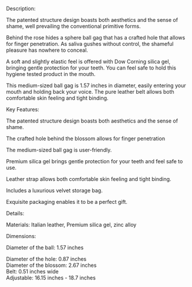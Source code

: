 Description:

The patented structure design boasts both aesthetics and the sense of shame, well prevailing the conventional primitive forms.

Behind the rose hides a sphere ball gag that has a crafted hole that allows for finger penetration. As saliva gushes without control, the shameful pleasure has nowhere to conceal.

A soft and slightly elastic feel is offered with Dow Corning silica gel, bringing gentle protection for your teeth. You can feel safe to hold this hygiene tested product in the mouth.

This medium-sized ball gag is 1.57 inches in diameter, easily entering your mouth and holding back your voice. The pure leather belt allows both comfortable skin feeling and tight binding.

Key Features:

The patented structure design boasts both aesthetics and the sense of shame.

The crafted hole behind the blossom allows for finger penetration

The medium-sized ball gag is user-friendly.

Premium silica gel brings gentle protection for your teeth and feel safe to use.

Leather strap allows both comfortable skin feeling and tight binding.

Includes a luxurious velvet storage bag.

Exquisite packaging enables it to be a perfect gift.

Details:

Materials: Italian leather, Premium silica gel, zinc alloy

Dimensions:

Diameter of the ball: 1.57 inches

Diameter of the hole: 0.87 inches  
Diameter of the blossom: 2.67 inches  
Belt: 0.51 inches wide  
Adjustable: 16.15 inches - 18.7 inches